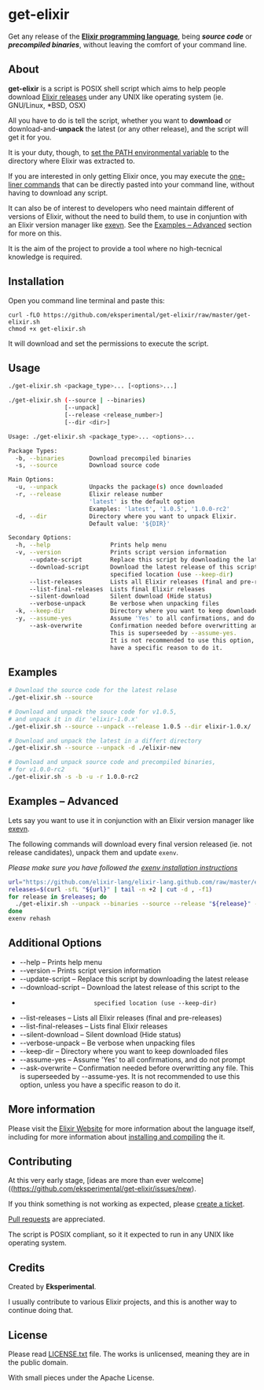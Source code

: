 # get-elixir

Get any release of the **[Elixir programming language](http://elixir-lang.org)**, being **_source code_** or **_precompiled binaries_**, without leaving the comfort of your command line.

## About

**get-elixir** is a script is POSIX shell script which aims to help people download [Elixir releases](https://github.com/elixir-lang/elixir/releases) under any UNIX like operating system (ie. GNU/Linux, *BSD, OSX)

All you have to do is tell the script, whether you want to **download** or download-and-**unpack** the latest (or any other release), and the script will get it for you.

It is your duty, though, to [set the PATH environmental variable](http://elixir-lang.org/install.html#setting-path-environment-variable) to the directory where Elixir was extracted to.

If you are interested in only getting Elixir once, you may execute the [one-liner commands](one-liner.md) that can be directly pasted into your command line, without having to download any script.

It can also be of interest to developers who need maintain different of versions of Elixir, without the need to build them, to use in conjuntion with an Elixir version manager like [exevn](https://github.com/mururu/exenv). See the [Examples – Advanced](#examples-advanced) section for more on this.

It is the aim of the project to provide a tool where no high-tecnical knowledge is required.

## Installation

Open you command line terminal and paste this:

    curl -fLO https://github.com/eksperimental/get-elixir/raw/master/get-elixir.sh
    chmod +x get-elixir.sh

It will download and set the permissions to execute the script.

## Usage

```sh
./get-elixir.sh <package_type>... [<options>...]

./get-elixir.sh (--source | --binaries)
                [--unpack]
                [--release <release_number>]
                [--dir <dir>]
```

```sh
Usage: ./get-elixir.sh <package_type>... <options>...

Package Types:
  -b, --binaries       Download precompiled binaries
  -s, --source         Download source code

Main Options:
  -u, --unpack         Unpacks the package(s) once downloaded
  -r, --release        Elixir release number
                       'latest' is the default option
                       Examples: 'latest', '1.0.5', '1.0.0-rc2'
  -d, --dir            Directory where you want to unpack Elixir.
                       Default value: '${DIR}'

Secondary Options:
  -h, --help                 Prints help menu
  -v, --version              Prints script version information
      --update-script        Replace this script by downloading the latest release
      --download-script      Download the latest release of this script to the
                             specified location (use --keep-dir)
      --list-releases        Lists all Elixir releases (final and pre-releases)
      --list-final-releases  Lists final Elixir releases
      --silent-download      Silent download (Hide status)
      --verbose-unpack       Be verbose when unpacking files
  -k, --keep-dir             Directory where you want to keep downloaded files
  -y, --assume-yes           Assume 'Yes' to all confirmations, and do not prompt
      --ask-overwrite        Confirmation needed before overwritting any file.
                             This is superseeded by --assume-yes.
                             It is not recommended to use this option, unless you
                             have a specific reason to do it.
```


## Examples

```sh
# Download the source code for the latest relase
./get-elixir.sh --source

# Download and unpack the souce code for v1.0.5,
# and unpack it in dir 'elixir-1.0.x'
./get-elixir.sh --source --unpack --release 1.0.5 --dir elixir-1.0.x/

# Download and unpack the latest in a differt directory
./get-elixir.sh --source --unpack -d ./elixir-new

# Download and unpack source code and precompiled binaries,
# for v1.0.0-rc2
./get-elixir.sh -s -b -u -r 1.0.0-rc2
```

## Examples – Advanced

Lets say you want to use it in conjunction with an Elixir version manager like [exevn](https://github.com/mururu/exenv).

The following commands will download every final version released (ie. not release candidates), unpack them and update `exenv`.

_Please make sure you have followed the [exenv installation instructions](https://github.com/mururu/exenv#section_2)_

```sh
url="https://github.com/elixir-lang/elixir-lang.github.com/raw/master/elixir.csv"
releases=$(curl -sfL "${url}" | tail -n +2 | cut -d , -f1)
for release in $releases; do
  ./get-elixir.sh --unpack --binaries --source --release "${release}" --dir "~/.exenv/versions/${version}"
done
exenv rehash
```

## Additional Options

* --help                 – Prints help menu
* --version              – Prints script version information
* --update-script        – Replace this script by downloading the latest release
* --download-script      – Download the latest release of this script to the
*                          specified location (use --keep-dir)
* --list-releases        – Lists all Elixir releases (final and pre-releases)
* --list-final-releases  – Lists final Elixir releases
* --silent-download      – Silent download (Hide status)
* --verbose-unpack       – Be verbose when unpacking files
* --keep-dir             – Directory where you want to keep downloaded files
* --assume-yes           – Assume 'Yes' to all confirmations, and do not prompt
* --ask-overwrite        – Confirmation needed before overwritting any file.
                           This is superseeded by --assume-yes.
                           It is not recommended to use this option, unless you
                           have a specific reason to do it.

## More information

Please visit the [Elixir Website](http://elixir-lang.org/) for more information about the language itself, including for more information about [installing and compiling](elixir-lang.org/install.html) the it.

## Contributing

At this very early stage, [ideas are more than ever welcome]((https://github.com/eksperimental/get-elixir/issues/new).

If you think something is not working as expected, please [create a ticket](https://github.com/eksperimental/get-elixir/issues/new).

[Pull requests](https://github.com/eksperimental/get-elixir/pulls) are appreciated.

The script is POSIX compliant, so it it expected to run in any UNIX like operating system.

## Credits

Created by **Eksperimental**.

I usually contribute to various Elixir projects, and this is another way to continue doing that.

## License

Please read [LICENSE.txt](LICENSE.txt) file.
The works is unlicensed, meaning they are in the public domain.

With small pieces under the Apache License.